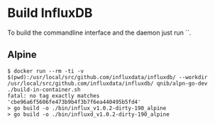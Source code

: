 # Build InfluxDB

To build the commandline interface and the daemon just run ``.

## Alpine

```
$ docker run --rm -ti -v $(pwd):/usr/local/src/github.com/influxdata/influxdb/ --workdir /usr/local/src/github.com/influxdata/influxdb/ qnib/alpn-go-dev ./build-in-container.sh
fatal: no tag exactly matches 'cbe96a6f5606fe473b9b4f3b7f6ea440495b5fd4'
> go build -o ./bin/influx_v1.0.2-dirty-190_alpine
> go build -o ./bin/influxd_v1.0.2-dirty-190_alpine
```

